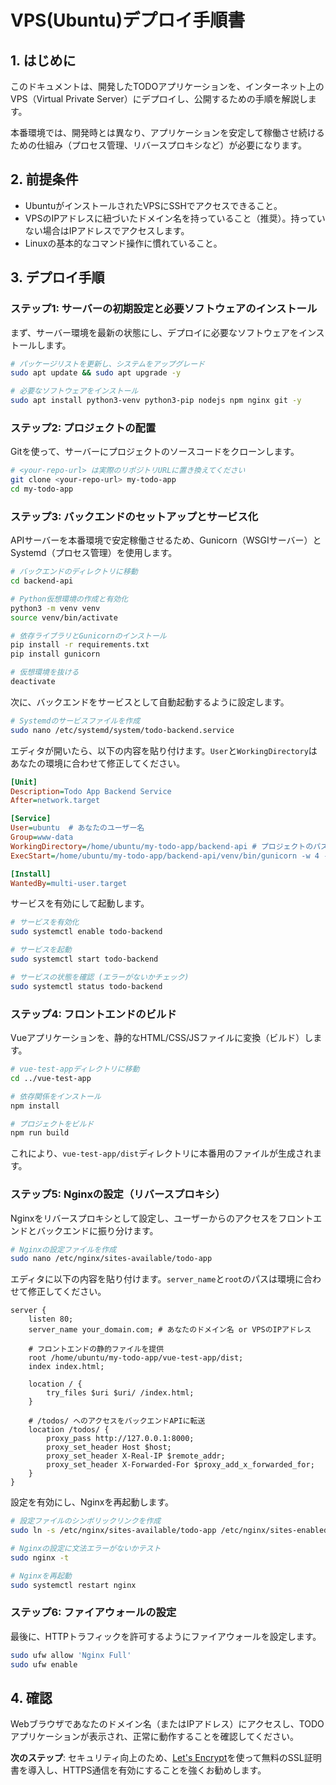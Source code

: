 # VPS(Ubuntu)デプロイ手順書

## 1. はじめに

このドキュメントは、開発したTODOアプリケーションを、インターネット上のVPS（Virtual Private Server）にデプロイし、公開するための手順を解説します。

本番環境では、開発時とは異なり、アプリケーションを安定して稼働させ続けるための仕組み（プロセス管理、リバースプロキシなど）が必要になります。

## 2. 前提条件

- UbuntuがインストールされたVPSにSSHでアクセスできること。
- VPSのIPアドレスに紐づいたドメイン名を持っていること（推奨）。持っていない場合はIPアドレスでアクセスします。
- Linuxの基本的なコマンド操作に慣れていること。

## 3. デプロイ手順

### ステップ1: サーバーの初期設定と必要ソフトウェアのインストール

まず、サーバー環境を最新の状態にし、デプロイに必要なソフトウェアをインストールします。

```bash
# パッケージリストを更新し、システムをアップグレード
sudo apt update && sudo apt upgrade -y

# 必要なソフトウェアをインストール
sudo apt install python3-venv python3-pip nodejs npm nginx git -y
```

### ステップ2: プロジェクトの配置

Gitを使って、サーバーにプロジェクトのソースコードをクローンします。

```bash
# <your-repo-url> は実際のリポジトリURLに置き換えてください
git clone <your-repo-url> my-todo-app
cd my-todo-app
```

### ステップ3: バックエンドのセットアップとサービス化

APIサーバーを本番環境で安定稼働させるため、Gunicorn（WSGIサーバー）とSystemd（プロセス管理）を使用します。

```bash
# バックエンドのディレクトリに移動
cd backend-api

# Python仮想環境の作成と有効化
python3 -m venv venv
source venv/bin/activate

# 依存ライブラリとGunicornのインストール
pip install -r requirements.txt
pip install gunicorn

# 仮想環境を抜ける
deactivate
```

次に、バックエンドをサービスとして自動起動するように設定します。

```bash
# Systemdのサービスファイルを作成
sudo nano /etc/systemd/system/todo-backend.service
```

エディタが開いたら、以下の内容を貼り付けます。`User`と`WorkingDirectory`はあなたの環境に合わせて修正してください。

```ini
[Unit]
Description=Todo App Backend Service
After=network.target

[Service]
User=ubuntu  # あなたのユーザー名
Group=www-data
WorkingDirectory=/home/ubuntu/my-todo-app/backend-api # プロジェクトのパス
ExecStart=/home/ubuntu/my-todo-app/backend-api/venv/bin/gunicorn -w 4 -k uvicorn.workers.UvicornWorker main:app

[Install]
WantedBy=multi-user.target
```

サービスを有効にして起動します。

```bash
# サービスを有効化
sudo systemctl enable todo-backend

# サービスを起動
sudo systemctl start todo-backend

# サービスの状態を確認 (エラーがないかチェック)
sudo systemctl status todo-backend
```

### ステップ4: フロントエンドのビルド

Vueアプリケーションを、静的なHTML/CSS/JSファイルに変換（ビルド）します。

```bash
# vue-test-appディレクトリに移動
cd ../vue-test-app

# 依存関係をインストール
npm install

# プロジェクトをビルド
npm run build
```

これにより、`vue-test-app/dist`ディレクトリに本番用のファイルが生成されます。

### ステップ5: Nginxの設定（リバースプロキシ）

Nginxをリバースプロキシとして設定し、ユーザーからのアクセスをフロントエンドとバックエンドに振り分けます。

```bash
# Nginxの設定ファイルを作成
sudo nano /etc/nginx/sites-available/todo-app
```

エディタに以下の内容を貼り付けます。`server_name`と`root`のパスは環境に合わせて修正してください。

```nginx
server {
    listen 80;
    server_name your_domain.com; # あなたのドメイン名 or VPSのIPアドレス

    # フロントエンドの静的ファイルを提供
    root /home/ubuntu/my-todo-app/vue-test-app/dist;
    index index.html;

    location / {
        try_files $uri $uri/ /index.html;
    }

    # /todos/ へのアクセスをバックエンドAPIに転送
    location /todos/ {
        proxy_pass http://127.0.0.1:8000;
        proxy_set_header Host $host;
        proxy_set_header X-Real-IP $remote_addr;
        proxy_set_header X-Forwarded-For $proxy_add_x_forwarded_for;
    }
}
```

設定を有効にし、Nginxを再起動します。

```bash
# 設定ファイルのシンボリックリンクを作成
sudo ln -s /etc/nginx/sites-available/todo-app /etc/nginx/sites-enabled/

# Nginxの設定に文法エラーがないかテスト
sudo nginx -t

# Nginxを再起動
sudo systemctl restart nginx
```

### ステップ6: ファイアウォールの設定

最後に、HTTPトラフィックを許可するようにファイアウォールを設定します。

```bash
sudo ufw allow 'Nginx Full'
sudo ufw enable
```

## 4. 確認

Webブラウザであなたのドメイン名（またはIPアドレス）にアクセスし、TODOアプリケーションが表示され、正常に動作することを確認してください。

**次のステップ**: セキュリティ向上のため、[Let's Encrypt](https://letsencrypt.org/)を使って無料のSSL証明書を導入し、HTTPS通信を有効にすることを強くお勧めします。
